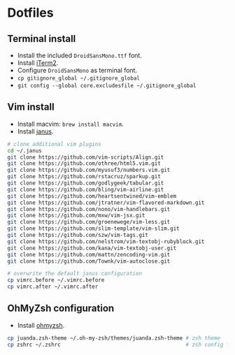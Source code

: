 # Dotfiles

## Terminal install
- Install the included `DroidSansMono.ttf` font.
- Install [iTerm2](https://www.iterm2.com).
- Configure `DroidSansMono` as terminal font.
- `cp gitignore_global ~/.gitignore_global`
- `git config --global core.excludesfile ~/.gitignore_global`

## Vim install
- Install macvim: `brew install macvim`.
- Install [janus](https://github.com/carlhuda/janus).

```bash
# clone additional vim plugins
cd ~/.janus
git clone https://github.com/vim-scripts/Align.git
git clone https://github.com/othree/html5.vim.git
git clone https://github.com/myusuf3/numbers.vim.git
git clone https://github.com/rstacruz/sparkup.git
git clone https://github.com/godlygeek/tabular.git
git clone https://github.com/bling/vim-airline.git
git clone https://github.com/heartsentwined/vim-emblem
git clone https://github.com/jtratner/vim-flavored-markdown.git
git clone https://github.com/nono/vim-handlebars.git
git clone https://github.com/mxw/vim-jsx.git
git clone https://github.com/groenewege/vim-less.git
git clone https://github.com/slim-template/vim-slim.git
git clone https://github.com/szw/vim-tags.git
git clone https://github.com/nelstrom/vim-textobj-rubyblock.git
git clone https://github.com/kana/vim-textobj-user.git
git clone https://github.com/mattn/zencoding-vim.git
git clone https://github.com/Townk/vim-autoclose.git

# overwrite the default janus configuration
cp vimrc.before ~/.vimrc.before
cp vimrc.after ~/.vimrc.after
```

## OhMyZsh configuration
- Install [ohmyzsh](http://ohmyz.sh).

```bash
cp juanda.zsh-theme ~/.oh-my-zsh/themes/juanda.zsh-theme # zsh theme
cp zshrc ~/.zshrc                                        # zsh config file
```

